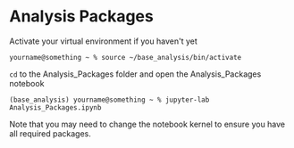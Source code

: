 # Analysis Packages

Activate your virtual environment if you haven't yet

```shell
yourname@something ~ % source ~/base_analysis/bin/activate
```


`cd` to the Analysis_Packages folder and open the Analysis_Packages notebook

```shell
(base_analysis) yourname@something ~ % jupyter-lab Analysis_Packages.ipynb
```

Note that you may need to change the notebook kernel to ensure you have all required packages.
